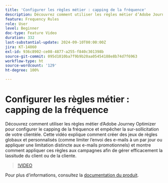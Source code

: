 ```yaml
---
title: 'Configurer les règles métier : capping de la fréquence'
description: Découvrez comment utiliser les règles métier d’Adobe Journey Optimizer (AJO) pour configurer le capping de la fréquence et empêcher la sur-sollicitation de votre clientèle. Cette vidéo explique comment créer des jeux de règles globaux et personnalisés (comme limiter l’envoi des e-mails à un par jour ou appliquer une limitation distincte aux e-mails promotionnels) et montre comment appliquer ces règles aux campagnes afin de gérer efficacement la lassitude du client ou de la cliente.
feature: Frequency Rules
role: User
level: Beginner
doc-type: Feature Video
duration: 332
last-substantial-update: 2024-09-10T00:00:00Z
jira: KT-14860
exl-id: 936c8902-ce08-4877-a255-f840c301398b
source-git-commit: 095d1010ba7f9b9b20aa05454188e8b74d7f6963
workflow-type: ht
source-wordcount: '129'
ht-degree: 100%

---
```


# Configurer les règles métier : capping de la fréquence

Découvrez comment utiliser les règles métier d’Adobe Journey Optimizer pour configurer le capping de la fréquence et empêcher la sur-sollicitation de votre clientèle. Cette vidéo explique comment créer des jeux de règles globaux et personnalisés (comme limiter l’envoi des e-mails à un par jour ou appliquer une limitation distincte aux e-mails promotionnels) et montre comment appliquer ces règles aux campagnes afin de gérer efficacement la lassitude du client ou de la cliente.

>[!VIDEO](https://video.tv.adobe.com/v/3433395/?learn=on)

Pour plus d’informations, consultez la [documentation du produit](https://experienceleague.adobe.com/fr/docs/journey-optimizer/using/configuration/frequency-rules).

